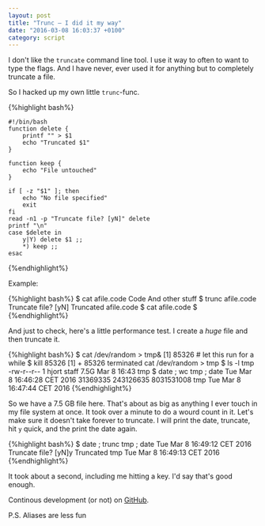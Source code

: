 ```yaml
---
layout: post
title: "Trunc – I did it my way"
date: "2016-03-08 16:03:37 +0100"
category: script
---
```


I don't like the `truncate` command line tool. I use it way to often to want to type the flags. And I have never, ever used it for anything but to completely truncate a file.

So I hacked up my own little `trunc`-func.

{%highlight bash%}

    #!/bin/bash
    function delete {
        printf "" > $1
        echo "Truncated $1"
    }

    function keep {
        echo "File untouched"
    }

    if [ -z "$1" ]; then
        echo "No file specified"
        exit
    fi
    read -n1 -p "Truncate file? [yN]" delete
    printf "\n"
    case $delete in
        y|Y) delete $1 ;;
        *) keep ;;
    esac

{%endhighlight%}

Example:

{%highlight bash%}
    $ cat afile.code
    Code
    And other stuff
    $ trunc afile.code
    Truncate file? [yN]<press y>
    Truncated afile.code
    $ cat afile.code
    $ 
{%endhighlight%}

And just to check, here's a little performance test. I create a *huge* file and then truncate it.

{%highlight bash%}
    $ cat /dev/random > tmp&
    [1] 85326
    # let this run for a while
    $ kill 85326
    [1]  + 85326 terminated  cat /dev/random > tmp
    $ ls -l tmp
    -rw-r--r--  1 hjort  staff   7.5G Mar  8 16:43 tmp
    $ date ; wc tmp ; date
    Tue Mar  8 16:46:28 CET 2016
     31369335 243126635 8031531008 tmp
    Tue Mar  8 16:47:44 CET 2016
{%endhighlight%}

So we have a 7.5 GB file here. That's about as big as anything I ever touch in my file system at once. It took over a minute to do a wourd count in it. Let's make sure it doesn't take forever to truncate. I will print the date, truncate, hit `y` quick, and the print the date again.

{%highlight bash%}
    $ date ; trunc tmp ; date
    Tue Mar  8 16:49:12 CET 2016
    Truncate file? [yN]y
    Truncated tmp
    Tue Mar  8 16:49:13 CET 2016
{%endhighlight%}

It took about a second, including me hitting a key. I'd say that's good enough.

Continous development (or not) on [GitHub][github].

P.S. Aliases are less fun

[github]: https://github.com/hjorthjort/Scripts
